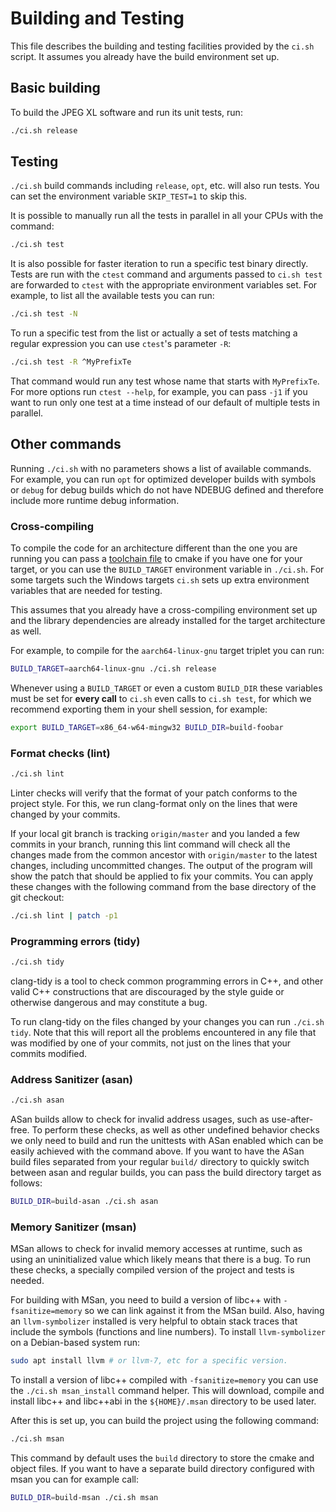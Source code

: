 # Building and Testing

This file describes the building and testing facilities provided by the `ci.sh`
script. It assumes you already have the build environment set up.

## Basic building

To build the JPEG XL software and run its unit tests, run:

```bash
./ci.sh release
```

## Testing

`./ci.sh` build commands including `release`, `opt`, etc. will also run tests.
You can set the environment variable `SKIP_TEST=1` to skip this.

It is possible to manually run all the tests in parallel in all your CPUs with
the command:

```bash
./ci.sh test
```

It is also possible for faster iteration to run a specific test binary directly.
Tests are run with the `ctest` command and arguments passed to `ci.sh test` are
forwarded to `ctest` with the appropriate environment variables set. For
example, to list all the available tests you can run:

```bash
./ci.sh test -N
```

To run a specific test from the list or actually a set of tests matching a
regular expression you can use `ctest`'s parameter `-R`:

```bash
./ci.sh test -R ^MyPrefixTe
```

That command would run any test whose name that starts with `MyPrefixTe`. For
more options run `ctest --help`, for example, you can pass `-j1` if you want
to run only one test at a time instead of our default of multiple tests in
parallel.

## Other commands

Running `./ci.sh` with no parameters shows a list of available commands. For
example, you can run `opt` for optimized developer builds with symbols or
`debug` for debug builds which do not have NDEBUG defined and therefore include
more runtime debug information.

### Cross-compiling

To compile the code for an architecture different than the one you are running
you can pass a
[toolchain file](https://cmake.org/cmake/help/latest/manual/cmake-toolchains.7.html)
to cmake if you have one for your target, or you can use the `BUILD_TARGET`
environment variable in `./ci.sh`. For some targets such the Windows targets
`ci.sh` sets up extra environment variables that are needed for testing.

This assumes that you already have a cross-compiling environment set up and the
library dependencies are already installed for the target architecture as well.

For example, to compile for the `aarch64-linux-gnu` target triplet you can run:

```bash
BUILD_TARGET=aarch64-linux-gnu ./ci.sh release
```

Whenever using a `BUILD_TARGET` or even a custom `BUILD_DIR` these variables
must be set for **every call** to `ci.sh` even calls to `ci.sh test`, for which
we recommend exporting them in your shell session, for example:

```bash
export BUILD_TARGET=x86_64-w64-mingw32 BUILD_DIR=build-foobar
```

### Format checks (lint)

```bash
./ci.sh lint
```

Linter checks will verify that the format of your patch conforms to the project
style. For this, we run clang-format only on the lines that were changed by
your commits.

If your local git branch is tracking `origin/master` and you landed a few
commits in your branch, running this lint command will check all the changes
made from the common ancestor with `origin/master` to the latest changes,
including uncommitted changes. The output of the program will show the patch
that should be applied to fix your commits. You can apply these changes with the
following command from the base directory of the git checkout:

```bash
./ci.sh lint | patch -p1
```

### Programming errors (tidy)

```bash
./ci.sh tidy
```

clang-tidy is a tool to check common programming errors in C++, and other valid
C++ constructions that are discouraged by the style guide or otherwise dangerous
and may constitute a bug.

To run clang-tidy on the files changed by your changes you can run `./ci.sh
tidy`. Note that this will report all the problems encountered in any file that
was modified by one of your commits, not just on the lines that your commits
modified.


### Address Sanitizer (asan)

```bash
./ci.sh asan
```

ASan builds allow to check for invalid address usages, such as use-after-free.
To perform these checks, as well as other undefined behavior checks we only need
to build and run the unittests with ASan enabled which can be easily achieved
with the command above. If you want to have the ASan build files separated from
your regular `build/` directory to quickly switch between asan and regular
builds, you can pass the build directory target as follows:

```bash
BUILD_DIR=build-asan ./ci.sh asan
```

### Memory Sanitizer (msan)

MSan allows to check for invalid memory accesses at runtime, such as using an
uninitialized value which likely means that there is a bug. To run these checks,
a specially compiled version of the project and tests is needed.

For building with MSan, you need to build a version of libc++ with
`-fsanitize=memory` so we can link against it from the MSan build. Also, having
an `llvm-symbolizer` installed is very helpful to obtain stack traces that
include the symbols (functions and line numbers). To install `llvm-symbolizer`
on a Debian-based system run:

```bash
sudo apt install llvm # or llvm-7, etc for a specific version.
```

To install a version of libc++ compiled with `-fsanitize=memory` you can use the
`./ci.sh msan_install` command helper. This will download, compile and install
libc++ and libc++abi in the `${HOME}/.msan` directory to be used later.

After this is set up, you can build the project using the following command:

```bash
./ci.sh msan
```

This command by default uses the `build` directory to store the cmake and object
files. If you want to have a separate build directory configured with msan you
can for example call:

```bash
BUILD_DIR=build-msan ./ci.sh msan
```
